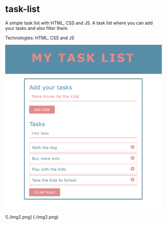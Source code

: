 # task-list

A simple task list with HTML, CSS and JS.
A task list where you can add your tasks and also filter them.

Technologies: HTML, CSS and JS

![./img.png](./img.png)

![./img2.png] (./img2.png)
